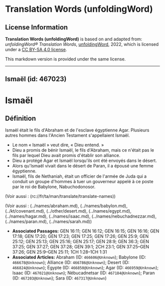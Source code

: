 # Translation Words (unfoldingWord)

## License Information

**Translation Words (unfoldingWord)** is based on and adapted from: _unfoldingWord® Translation Words_, [unfoldingWord](https://unfoldingword.org/utw), 2022, which is licensed under a [CC BY-SA 4.0 license](https://creativecommons.org/licenses/by-sa/4.0/legalcode.en).

This markdown version is provided under the same license.



--------------------------------

## Ismaël (id: 467023)

Ismaël
======

Définition
----------

Ismaël était le fils d'Abraham et de l'esclave égyptienne Agar. Plusieurs autres hommes dans l'Ancien Testament s'appellaient Ismaël.

* Le nom « Ismaël » veut dire, « Dieu entend. »
* Dieu a promis de bénir Ismaël, le fils d'Abraham, mais ce n'était pas le fils par lequel Dieu avait promis d'établir son alliance.
* Dieu a protégé Agar et Ismaël lorsqu'ils ont été envoyés dans le désert.
* Alors qu'Ismaël vivait dans le désert de Paran, il a épousé une femme égyptienne.
* Ismaël, fils de Nethaniah, était un officier de l'armée de Juda qui a conduit un groupe d'hommes à tuer un gouverneur appelé à ce poste par le roi de Babylone, Nabuchodonosor.

(Voir aussi : (rc://fr/ta/man/translate/translate\-names))

(Voir aussi : (../names/abraham.md), (../names/babylon.md), (../kt/covenant.md), (../other/desert.md), (../names/egypt.md), (../names/hagar.md), (../names/isaac.md), (../names/nebuchadnezzar.md), (../names/paran.md), (../names/sarah.md))

* **Associated Passages:** GEN 16:11; GEN 16:12; GEN 16:15; GEN 16:16; GEN 17:18; GEN 17:20; GEN 17:23; GEN 17:25; GEN 17:26; GEN 25:9; GEN 25:12; GEN 25:13; GEN 25:16; GEN 25:17; GEN 28:9; GEN 36:3; GEN 37:25; GEN 37:27; GEN 37:28; GEN 39:1; 2CH 23:1; GEN 37:25–GEN 37:26; GEN 25:9–GEN 25:11; 1CH 1:28–1CH 1:31
* **Associated Articles:** Abraham (ID: `466606@Unknown`); Babylone (ID: `466678@Unknown`); Alliance (ID: `466786@Unknown`); Desert (ID: `466824@Unknown`); Égypte (ID: `466850@Unknown`); Agar (ID: `466959@Unknown`); Isaac (ID: `467021@Unknown`); Nébucadnetsar (ID: `467184@Unknown`); Paran (ID: `467203@Unknown`); Sara (ID: `467317@Unknown`)

